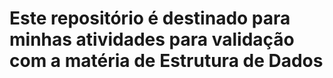 # Este repositório é destinado para minhas atividades para validação com a matéria de Estrutura de Dados